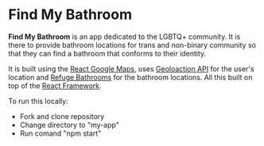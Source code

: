 # Find My Bathroom

**Find My Bathroom** is an app dedicated to the LGBTQ+ community. It is there to provide bathroom locations for trans and non-binary community so that they can find a bathroom that conforms to their identity. 

It is built using the [React Google Maps](https://tomchentw.github.io/react-google-maps/#installation),  uses [Geoloaction API](https://developer.mozilla.org/en-US/docs/Web/API/Geolocation_API) for the user's location and [Refuge Bathrooms](https://www.refugerestrooms.org/api/docs/) for the bathroom locations. All this built on top of the [React Framework](https://reactjs.org/). 

To run this locally:
* Fork and clone repository
* Change directory to "my-app" 
* Run comand "npm start"
